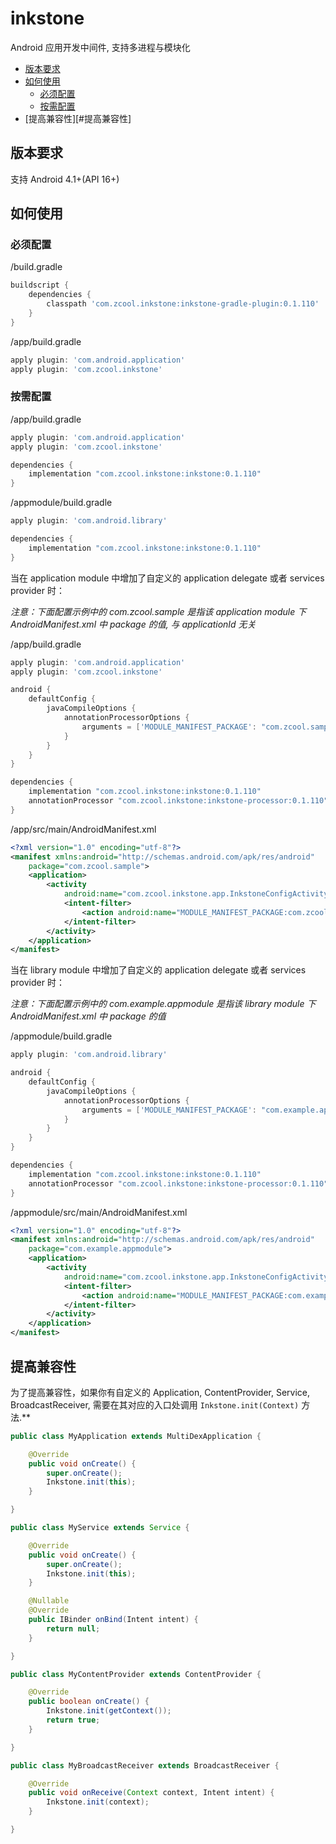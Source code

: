 inkstone
========

Android 应用开发中间件, 支持多进程与模块化

- [版本要求](#版本要求)
- [如何使用](#如何使用)
   - [必须配置](#必须配置)
   - [按需配置](#按需配置)
- [提高兼容性][#提高兼容性]

版本要求
--------

支持 Android 4.1+(API 16+)

如何使用
--------

### 必须配置
/build.gradle
```groovy
buildscript {
    dependencies {
        classpath 'com.zcool.inkstone:inkstone-gradle-plugin:0.1.110'
    }
}
```

/app/build.gradle
```groovy
apply plugin: 'com.android.application'
apply plugin: 'com.zcool.inkstone'
```

### 按需配置
/app/build.gradle
```groovy
apply plugin: 'com.android.application'
apply plugin: 'com.zcool.inkstone'

dependencies {
    implementation "com.zcool.inkstone:inkstone:0.1.110"
}
```

/appmodule/build.gradle
```groovy
apply plugin: 'com.android.library'

dependencies {
    implementation "com.zcool.inkstone:inkstone:0.1.110"
}
```

当在 application module 中增加了自定义的 application delegate 或者 services provider 时：

*注意：下面配置示例中的 com.zcool.sample 是指该 application module 下 AndroidManifest.xml 中 package 的值, 与 applicationId 无关*

/app/build.gradle
```groovy
apply plugin: 'com.android.application'
apply plugin: 'com.zcool.inkstone'

android {
    defaultConfig {
        javaCompileOptions {
            annotationProcessorOptions {
                arguments = ['MODULE_MANIFEST_PACKAGE': "com.zcool.sample"]
            }
        }
    }
}

dependencies {
    implementation "com.zcool.inkstone:inkstone:0.1.110"
    annotationProcessor "com.zcool.inkstone:inkstone-processor:0.1.110"
}
```
/app/src/main/AndroidManifest.xml
```xml
<?xml version="1.0" encoding="utf-8"?>
<manifest xmlns:android="http://schemas.android.com/apk/res/android"
    package="com.zcool.sample">
    <application>
        <activity
            android:name="com.zcool.inkstone.app.InkstoneConfigActivity">
            <intent-filter>
                <action android:name="MODULE_MANIFEST_PACKAGE:com.zcool.sample" />
            </intent-filter>
        </activity>
    </application>
</manifest>
```

当在 library module 中增加了自定义的 application delegate 或者 services provider 时：

*注意：下面配置示例中的 com.example.appmodule 是指该 library module 下 AndroidManifest.xml 中 package 的值*

/appmodule/build.gradle
```groovy
apply plugin: 'com.android.library'

android {
    defaultConfig {
        javaCompileOptions {
            annotationProcessorOptions {
                arguments = ['MODULE_MANIFEST_PACKAGE': "com.example.appmodule"]
            }
        }
    }
}

dependencies {
    implementation "com.zcool.inkstone:inkstone:0.1.110"
    annotationProcessor "com.zcool.inkstone:inkstone-processor:0.1.110"
}
```
/appmodule/src/main/AndroidManifest.xml
```xml
<?xml version="1.0" encoding="utf-8"?>
<manifest xmlns:android="http://schemas.android.com/apk/res/android"
    package="com.example.appmodule">
    <application>
        <activity
            android:name="com.zcool.inkstone.app.InkstoneConfigActivity">
            <intent-filter>
                <action android:name="MODULE_MANIFEST_PACKAGE:com.example.appmodule" />
            </intent-filter>
        </activity>
    </application>
</manifest>
```

提高兼容性
-----
为了提高兼容性，如果你有自定义的 Application, ContentProvider, Service, BroadcastReceiver,
需要在其对应的入口处调用 `Inkstone.init(Context)` 方法.**
```java
public class MyApplication extends MultiDexApplication {

    @Override
    public void onCreate() {
        super.onCreate();
        Inkstone.init(this);
    }

}
```
```java
public class MyService extends Service {

    @Override
    public void onCreate() {
        super.onCreate();
        Inkstone.init(this);
    }

    @Nullable
    @Override
    public IBinder onBind(Intent intent) {
        return null;
    }

}
```
```java
public class MyContentProvider extends ContentProvider {

    @Override
    public boolean onCreate() {
        Inkstone.init(getContext());
        return true;
    }

}
```
```java
public class MyBroadcastReceiver extends BroadcastReceiver {

    @Override
    public void onReceive(Context context, Intent intent) {
        Inkstone.init(context);
    }

}
```
